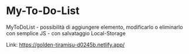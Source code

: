 # My-To-Do-List
MyToDoList - possibilità di aggiungere elemento, modificarlo o eliminarlo con semplice JS - con salvataggio Local-Storage

Link: https://golden-tiramisu-d0245b.netlify.app/
